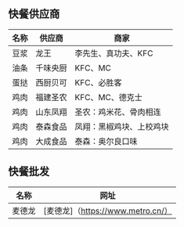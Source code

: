 ## 快餐供应商

| 名称 | 供应商   | 商家                     |
| ---- | -------- | ------------------------ |
| 豆浆 | 龙王     | 李先生、真功夫、KFC      |
| 油条 | 千味央厨 | KFC、MC                  |
| 蛋挞 | 西厨贝可 | KFC、必胜客              |
| 鸡肉 | 福建圣农 | KFC、MC、德克士          |
| 鸡肉 | 山东凤翔 | 圣农：鸡米花、骨肉相连   |
| 鸡肉 | 泰森食品 | 凤翔：黑椒鸡块、上校鸡块 |
| 鸡肉 | 大成食品 | 泰森：奥尔良口味         |

## 快餐批发

| 名称   | 网址                              |
| ------ | --------------------------------- |
| 麦德龙 | [麦德龙]（https://www.metro.cn/） |

